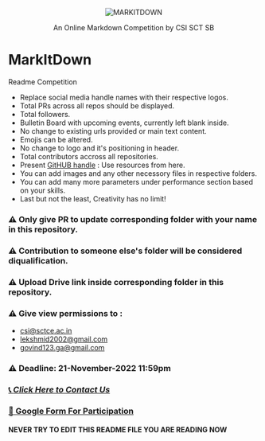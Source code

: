 <p align="center">
 <img src="https://github.com/CSI-SCT-SB/MarkItDown/blob/main/DON'T%20OPEN%20THIS/png_20221106_132758_0000.png" alt="MARKITDOWN" />
 <p align="center">An Online Markdown Competition by CSI SCT SB</p>
</p>

# MarkItDown
Readme Competition 

- Replace social media handle names with their respective logos.
- Total PRs across all repos should be displayed.
- Total followers.
- Bulletin Board with upcoming events, currently left blank inside.
- No change to existing urls provided or main text content.
- Emojis can be altered.
- No change to logo and it's positioning in header.
- Total contributors accross all repositories.
- Present [GitHUB handle](https://github.com/CSI-SCT-SB/CSI-SCT-SB) : Use resources from here.
- You can add images and any other necessory files in respective folders.
- You can add many more parameters under performance section based on your skills.
- Last but not the least, Creativity has no limit!


### ⚠️ Only give PR to update corresponding folder with your name in this repository.
### ⚠️ Contribution to someone else's folder will be considered diqualification.
### ⚠️ Upload Drive link inside corresponding folder in this repository.
### ⚠️ Give view permissions to :
- csi@sctce.ac.in
- lekshmid2002@gmail.com
- govind123.ga@gmail.com
### ⚠️ Deadline: 21-November-2022   11:59pm

### [📞 *Click Here to Contact Us*](https://chat.whatsapp.com/I3aYaHTC31G8C35zMzRod7)
### [📝 Google Form For Participation](https://forms.gle/Ui9mspFnRurT3kF79)



#### NEVER   TRY   TO   EDIT   THIS   README   FILE   YOU   ARE   READING    NOW




